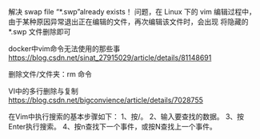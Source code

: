 
解决 swap file “*.swp”already exists！
	问题，在 Linux 下的 vim 编辑过程中，由于某种原因异常退出正在编辑的文件，再次编辑该文件时，会出现
	将隐藏的 *.swp 文件删除即可

docker中vim命令无法使用的那些事
https://blog.csdn.net/sinat_27915029/article/details/81148691

删除文件/文件夹：rm 命令

VI中的多行删除与复制
https://blog.csdn.net/bigconvience/article/details/7028755

在Vim中执行搜索的基本步骤如下：
1、按/。
2、输入要查找的数据。
3、按Enter执行搜索。
4、按n查找下一个事件，或按N查找上一个事件。